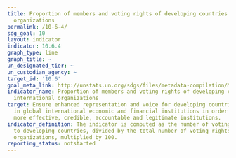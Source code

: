 ```yaml
---
title: Proportion of members and voting rights of developing countries in international
  organizations
permalink: /10-6-4/
sdg_goal: 10
layout: indicator
indicator: 10.6.4
graph_type: line
graph_title: ~
un_designated_tier: ~
un_custodian_agency: ~
target_id: '10.6'
goal_meta_link: http://unstats.un.org/sdgs/files/metadata-compilation/Metadata-Goal-10.pdf
indicator_name: Proportion of members and voting rights of developing countries in
  international organizations
target: Ensure enhanced representation and voice for developing countries in decision-making
  in global international economic and financial institutions in order to deliver
  more effective, credible, accountable and legitimate institutions.
indicator_definition: The indicator is computed as the number of voting rights allocated
  to developing countries, divided by the total number of voting rights in international
  organizations, multiplied by 100.
reporting_status: notstarted
---
```

